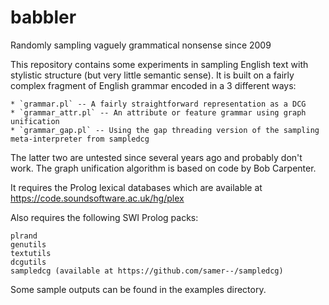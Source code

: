 # babbler
Randomly sampling vaguely grammatical nonsense since 2009

This repository contains some experiments in sampling English
text with stylistic structure (but very little semantic sense).
It is built on a fairly complex fragment of English grammar
encoded in a 3 different ways:

    * `grammar.pl` -- A fairly straightforward representation as a DCG
    * `grammar_attr.pl` -- An attribute or feature grammar using graph unification
    * `grammar_gap.pl` -- Using the gap threading version of the sampling meta-interpreter from sampledcg

The latter two are untested since several years ago and probably don't work.
The graph unification algorithm is based on code by Bob Carpenter.

It requires the Prolog lexical databases which are available at
    https://code.soundsoftware.ac.uk/hg/plex

Also requires the following SWI Prolog packs:

    plrand
    genutils
    textutils
    dcgutils
    sampledcg (available at https://github.com/samer--/sampledcg)
    

Some sample outputs can be found in the examples directory.
